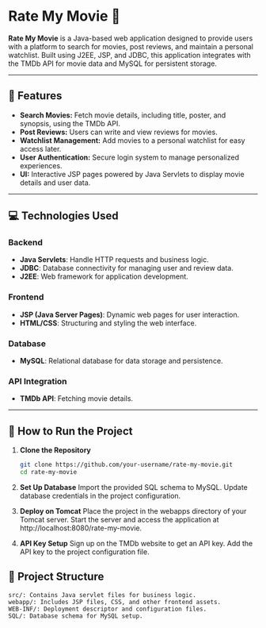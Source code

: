 # Rate My Movie 🎥

**Rate My Movie** is a Java-based web application designed to provide users with a platform to search for movies, post reviews, and maintain a personal watchlist. Built using J2EE, JSP, and JDBC, this application integrates with the TMDb API for movie data and MySQL for persistent storage.

---

## 📌 Features

- **Search Movies:** Fetch movie details, including title, poster, and synopsis, using the TMDb API.
- **Post Reviews:** Users can write and view reviews for movies.
- **Watchlist Management:** Add movies to a personal watchlist for easy access later.
- **User Authentication:** Secure login system to manage personalized experiences.
- **UI:** Interactive JSP pages powered by Java Servlets to display movie details and user data.

---

## 💻 Technologies Used

### Backend
- **Java Servlets**: Handle HTTP requests and business logic.
- **JDBC**: Database connectivity for managing user and review data.
- **J2EE**: Web framework for application development.

### Frontend
- **JSP (Java Server Pages)**: Dynamic web pages for user interaction.
- **HTML/CSS**: Structuring and styling the web interface.

### Database
- **MySQL**: Relational database for data storage and persistence.

### API Integration
- **TMDb API**: Fetching movie details.

---

## 🚀 How to Run the Project

1. **Clone the Repository**  
   ```bash
   git clone https://github.com/your-username/rate-my-movie.git
   cd rate-my-movie

2. **Set Up Database**
        Import the provided SQL schema to MySQL.
        Update database credentials in the project configuration.

3. **Deploy on Tomcat**
        Place the project in the webapps directory of your Tomcat server.
        Start the server and access the application at http://localhost:8080/rate-my-movie.

4.  **API Key Setup**
        Sign up on the TMDb website to get an API key.
        Add the API key to the project configuration file.

## 📂 Project Structure

    src/: Contains Java servlet files for business logic.
    webapp/: Includes JSP files, CSS, and other frontend assets.
    WEB-INF/: Deployment descriptor and configuration files.
    SQL/: Database schema for MySQL setup.
